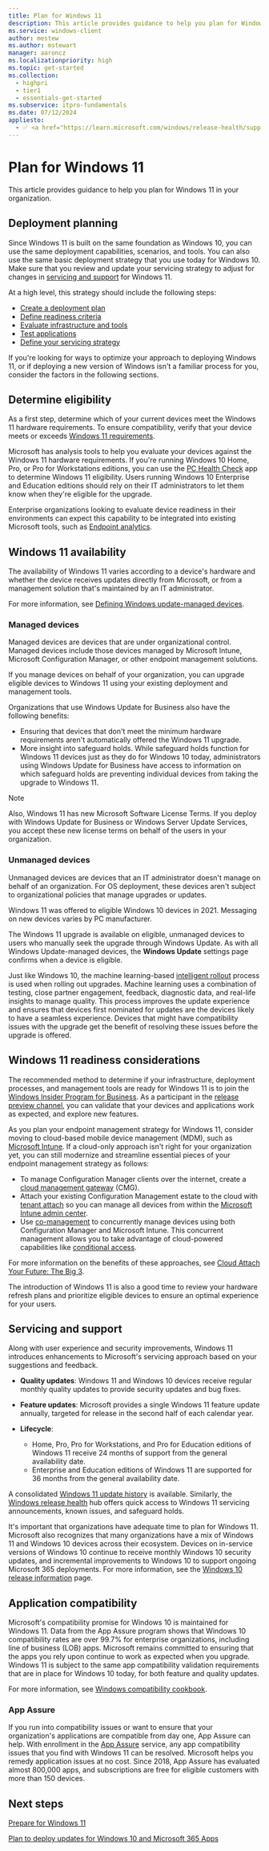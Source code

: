 ```yaml
---
title: Plan for Windows 11
description: This article provides guidance to help you plan for Windows 11 in your organization.
ms.service: windows-client
author: mestew
ms.author: mstewart
manager: aaroncz
ms.localizationpriority: high
ms.topic: get-started
ms.collection:
  - highpri
  - tier1
  - essentials-get-started
ms.subservice: itpro-fundamentals
ms.date: 07/12/2024
appliesto:
  - ✅ <a href="https://learn.microsoft.com/windows/release-health/supported-versions-windows-client" target="_blank">Windows 11</a>
---
```


# Plan for Windows 11

This article provides guidance to help you plan for Windows 11 in your organization.

## Deployment planning

Since Windows 11 is built on the same foundation as Windows 10, you can use the same deployment capabilities, scenarios, and tools. You can also use the same basic deployment strategy that you use today for Windows 10. Make sure that you review and update your servicing strategy to adjust for changes in [servicing and support](#servicing-and-support) for Windows 11.

At a high level, this strategy should include the following steps:

- [Create a deployment plan](/windows/deployment/update/create-deployment-plan)
- [Define readiness criteria](/windows/deployment/update/plan-define-readiness)
- [Evaluate infrastructure and tools](/windows/deployment/update/eval-infra-tools)
- [Test applications](/windows/compatibility/windows-11/testing-guidelines)
- [Define your servicing strategy](/windows/deployment/update/plan-define-strategy)

If you're looking for ways to optimize your approach to deploying Windows 11, or if deploying a new version of Windows isn't a familiar process for you, consider the factors in the following sections.

## Determine eligibility

As a first step, determine which of your current devices meet the Windows 11 hardware requirements. To ensure compatibility, verify that your device meets or exceeds [Windows 11 requirements](windows-11-requirements.md).

Microsoft has analysis tools to help you evaluate your devices against the Windows 11 hardware requirements. If you're running Windows 10 Home, Pro, or Pro for Workstations editions, you can use the [PC Health Check](https://www.microsoft.com/windows/windows-11#pchealthcheck) app to determine Windows 11 eligibility. Users running Windows 10 Enterprise and Education editions should rely on their IT administrators to let them know when they're eligible for the upgrade.

Enterprise organizations looking to evaluate device readiness in their environments can expect this capability to be integrated into existing Microsoft tools, such as [Endpoint analytics](/mem/analytics/).

## Windows 11 availability

The availability of Windows 11 varies according to a device's hardware and whether the device receives updates directly from Microsoft, or from a management solution that's maintained by an IT administrator.

For more information, see [Defining Windows update-managed devices](/windows/deployment/update/update-managed-unmanaged-devices).

### Managed devices

Managed devices are devices that are under organizational control. Managed devices include those devices managed by Microsoft Intune, Microsoft Configuration Manager, or other endpoint management solutions.

If you manage devices on behalf of your organization, you can upgrade eligible devices to Windows 11 using your existing deployment and management tools.

Organizations that use Windows Update for Business also have the following benefits:

- Ensuring that devices that don't meet the minimum hardware requirements aren't automatically offered the Windows 11 upgrade.
- More insight into safeguard holds. While safeguard holds function for Windows 11 devices just as they do for Windows 10 today, administrators using Windows Update for Business have access to information on which safeguard holds are preventing individual devices from taking the upgrade to Windows 11.

> [!NOTE]
> Also, Windows 11 has new Microsoft Software License Terms. If you deploy with Windows Update for Business or Windows Server Update Services, you accept these new license terms on behalf of the users in your organization.

### Unmanaged devices

Unmanaged devices are devices that an IT administrator doesn't manage on behalf of an organization. For OS deployment, these devices aren't subject to organizational policies that manage upgrades or updates.

Windows 11 was offered to eligible Windows 10 devices in 2021. Messaging on new devices varies by PC manufacturer.

The Windows 11 upgrade is available on eligible, unmanaged devices to users who manually seek the upgrade through Windows Update. As with all Windows Update-managed devices, the **Windows Update** settings page confirms when a device is eligible.

Just like Windows 10, the machine learning-based [intelligent rollout](https://techcommunity.microsoft.com/t5/windows-it-pro-blog/using-machine-learning-to-improve-the-windows-10-update/ba-p/877860) process is used when rolling out upgrades. Machine learning uses a combination of testing, close partner engagement, feedback, diagnostic data, and real-life insights to manage quality. This process improves the update experience and ensures that devices first nominated for updates are the devices likely to have a seamless experience. Devices that might have compatibility issues with the upgrade get the benefit of resolving these issues before the upgrade is offered.

## Windows 11 readiness considerations

The recommended method to determine if your infrastructure, deployment processes, and management tools are ready for Windows 11 is to join the [Windows Insider Program for Business](https://insider.windows.com/for-business). As a participant in the [release preview channel](/windows-insider/business/validate-Release-Preview-Channel), you can validate that your devices and applications work as expected, and explore new features.

As you plan your endpoint management strategy for Windows 11, consider moving to cloud-based mobile device management (MDM), such as [Microsoft Intune](/mem/intune/fundamentals/what-is-intune). If a cloud-only approach isn't right for your organization yet, you can still modernize and streamline essential pieces of your endpoint management strategy as follows:

- To manage Configuration Manager clients over the internet, create a [cloud management gateway](/mem/configmgr/core/clients/manage/cmg/overview) (CMG).
- Attach your existing Configuration Management estate to the cloud with [tenant attach](/mem/configmgr/tenant-attach/device-sync-actions) so you can manage all devices from within the [Microsoft Intune admin center](https://go.microsoft.com/fwlink/?linkid=2109431).
- Use [co-management](/mem/configmgr/comanage/overview) to concurrently manage devices using both Configuration Manager and Microsoft Intune. This concurrent management allows you to take advantage of cloud-powered capabilities like [conditional access](/azure/active-directory/conditional-access/overview).

For more information on the benefits of these approaches, see [Cloud Attach Your Future: The Big 3](https://techcommunity.microsoft.com/t5/configuration-manager-blog/cloud-attach-your-future-part-ii-quot-the-big-3-quot/ba-p/1750664).

The introduction of Windows 11 is also a good time to review your hardware refresh plans and prioritize eligible devices to ensure an optimal experience for your users.

## Servicing and support

Along with user experience and security improvements, Windows 11 introduces enhancements to Microsoft's servicing approach based on your suggestions and feedback.

- **Quality updates**: Windows 11 and Windows 10 devices receive regular monthly quality updates to provide security updates and bug fixes.

- **Feature updates**: Microsoft provides a single Windows 11 feature update annually, targeted for release in the second half of each calendar year.

- **Lifecycle**:

  - Home, Pro, Pro for Workstations, and Pro for Education editions of Windows 11 receive 24 months of support from the general availability date.
  - Enterprise and Education editions of Windows 11 are supported for 36 months from the general availability date.

A consolidated [Windows 11 update history](https://support.microsoft.com/topic/59875222-b990-4bd9-932f-91a5954de434) is available. Similarly, the [Windows release health](/windows/release-health/) hub offers quick access to Windows 11 servicing announcements, known issues, and safeguard holds.

It's important that organizations have adequate time to plan for Windows 11. Microsoft also recognizes that many organizations have a mix of Windows 11 and Windows 10 devices across their ecosystem. Devices on in-service versions of Windows 10 continue to receive monthly Windows 10 security updates, and incremental improvements to Windows 10 to support ongoing Microsoft 365 deployments. For more information, see the [Windows 10 release information](/windows/release-health/release-information) page.

## Application compatibility

Microsoft's compatibility promise for Windows 10 is maintained for Windows 11. Data from the App Assure program shows that Windows 10 compatibility rates are over 99.7% for enterprise organizations, including line of business (LOB) apps. Microsoft remains committed to ensuring that the apps you rely upon continue to work as expected when you upgrade. Windows 11 is subject to the same app compatibility validation requirements that are in place for Windows 10 today, for both feature and quality updates.

For more information, see [Windows compatibility cookbook](/windows/compatibility/).

### App Assure

If you run into compatibility issues or want to ensure that your organization's applications are compatible from day one, App Assure can help. With enrollment in the [App Assure](/windows/compatibility/app-assure) service, any app compatibility issues that you find with Windows 11 can be resolved. Microsoft helps you remedy application issues at no cost. Since 2018, App Assure has evaluated almost 800,000 apps, and subscriptions are free for eligible customers with more than 150 devices.

## Next steps

[Prepare for Windows 11](windows-11-prepare.md)

[Plan to deploy updates for Windows 10 and Microsoft 365 Apps](/training/modules/windows-plan/)
